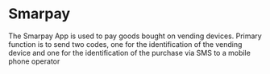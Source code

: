# Smarpay
The Smarpay App is used to pay goods bought on vending devices. Primary function is to send two codes, one for the identification of the vending device and one for the identification of the purchase via SMS to a mobile phone operator

